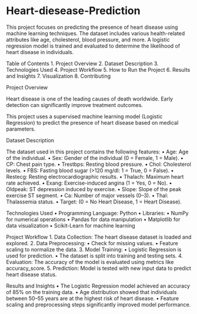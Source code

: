 # Heart-diesease-Prediction

This project focuses on predicting the presence of heart disease using machine learning techniques. The dataset includes various health-related attributes like age, cholesterol, blood pressure, and more. A logistic regression model is trained and evaluated to determine the likelihood of heart disease in individuals.

Table of Contents
	1.	Project Overview
	2.	Dataset Description
	3.	Technologies Used
	4.	Project Workflow
	5.	How to Run the Project
	6.	Results and Insights
	7.	Visualization
	8.	Contributing


 
 
 Project Overview

Heart disease is one of the leading causes of death worldwide. Early detection can significantly improve treatment outcomes.

This project uses a supervised machine learning model (Logistic Regression) to predict the presence of heart disease based on medical parameters.


Dataset Description

The dataset used in this project contains the following features:
	•	Age: Age of the individual.
	•	Sex: Gender of the individual (0 = Female, 1 = Male).
	•	CP: Chest pain type.
	•	Trestbps: Resting blood pressure.
	•	Chol: Cholesterol levels.
	•	FBS: Fasting blood sugar (>120 mg/dl: 1 = True, 0 = False).
	•	Restecg: Resting electrocardiographic results.
	•	Thalach: Maximum heart rate achieved.
	•	Exang: Exercise-induced angina (1 = Yes, 0 = No).
	•	Oldpeak: ST depression induced by exercise.
	•	Slope: Slope of the peak exercise ST segment.
	•	Ca: Number of major vessels (0–3).
	•	Thal: Thalassemia status.
	•	Target: (0 = No Heart Disease, 1 = Heart Disease).



 Technologies Used
	•	Programming Language: Python
	•	Libraries:
	•	NumPy for numerical operations
	•	Pandas for data manipulation
	•	Matplotlib for data visualization
	•	Scikit-Learn for machine learning



 Project Workflow
	1.	Data Collection: The heart disease dataset is loaded and explored.
	2.	Data Preprocessing:
	•	Check for missing values.
	•	Feature scaling to normalize the data.
	3.	Model Training:
	•	Logistic Regression is used for prediction.
	•	The dataset is split into training and testing sets.
	4.	Evaluation: The accuracy of the model is evaluated using metrics like accuracy_score.
	5.	Prediction: Model is tested with new input data to predict heart disease status.



 Results and Insights
	•	The Logistic Regression model achieved an accuracy of 85% on the training data.
	•	Age distribution showed that individuals between 50–55 years are at the highest risk of heart disease.
	•	Feature scaling and preprocessing steps significantly improved model performance.
 

